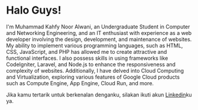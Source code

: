 # Halo Guys! 

I'm Muhammad Kahfy Noor Alwani, an Undergraduate Student in Computer and Networking Engineering, and an IT enthusiast with experience as a web developer involving the design, development, and maintenance of websites. My ability to implement various programming languages, such as HTML, CSS, JavaScript, and PHP has allowed me to create attractive and functional interfaces. I also possess skills in using frameworks like CodeIgniter, Laravel, and Node.js to enhance the responsiveness and complexity of websites. Additionally, I have delved into Cloud Computing and Virtualization, exploring various features of Google Cloud products such as Compute Engine, App Engine, Cloud Run, and more.

Jika kamu tertarik untuk berkenalan denganku, silakan ikuti akun [Linkedin](https://www.linkedin.com/in/kahfy-noor/)ku ya.
